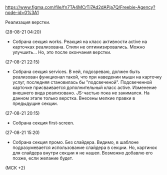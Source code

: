 https://www.figma.com/file/fn7TA4MCrTj7Ad2dAPja7Q/Freebie-Agency?node-id=0%3A1

Реализация верстки.

(28-08-21 04:20)
- Собрана секция works. Реакция на класс активности active на карточках реализована. Стили не оптимизировались. Можно улучшить... Но, это после окончания верстки.

(27-08-21 22:15)
- Собрана секция services. В ней, подозреваю, должен быть реализован функционал такой, что при наведении мыши на карточку услуг, последняя становилась бы "подсвеченой". Подсвеченной карточке присваивается дополнительный класс active.
Изменение внешнего вида реализовано. JS-частью пока не занимался. На данном этапе только верстка.
Внесены мелкие правки в предыдущие секции.

(27-08-21 20:15)
- Собрана секция first-screen.

(27-08-21 15:20)
- Собрана секция промо. Без слайдера. Видимо, в шаблоне подразумевается использование слайдера в секции. Но, картинок для слайдера внутри секции я не нашел. Возможно добавлю его позже, если желание будет.

(МСК +2)